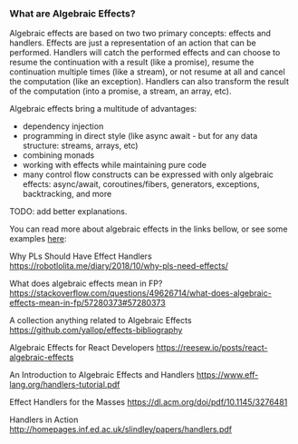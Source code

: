 ### What are Algebraic Effects?
Algebraic effects are based on two two primary concepts: effects and handlers. Effects are just a representation of an action that can be performed. Handlers will catch the performed effects and can choose to resume the continuation with a result (like a promise), resume the continuation multiple times (like a stream), or not resume at all and cancel the computation (like an exception). Handlers can also transform the result of the computation (into a promise, a stream, an array, etc). 

Algebraic effects bring a multitude of advantages: 
- dependency injection
- programming in direct style (like async await - but for any data structure: streams, arrays, etc)
- combining monads
- working with effects while maintaining pure code
- many control flow constructs can be expressed with only algebraic effects: async/await, coroutines/fibers, generators, exceptions, backtracking, and more

TODO: add better explanations. 

You can read more about algebraic effects in the links bellow, or see some examples <a href="https://github.com/nythrox/effects.js/edit/master/Examples.md">here</a>:

Why PLs Should Have Effect Handlers
https://robotlolita.me/diary/2018/10/why-pls-need-effects/

What does algebraic effects mean in FP?
https://stackoverflow.com/questions/49626714/what-does-algebraic-effects-mean-in-fp/57280373#57280373

A collection anything related to Algebraic Effects
https://github.com/yallop/effects-bibliography

Algebraic Effects for React Developers
https://reesew.io/posts/react-algebraic-effects

An Introduction to Algebraic Effects and Handlers
https://www.eff-lang.org/handlers-tutorial.pdf

Effect Handlers for the Masses
https://dl.acm.org/doi/pdf/10.1145/3276481

Handlers in Action
http://homepages.inf.ed.ac.uk/slindley/papers/handlers.pdf
